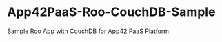 App42PaaS-Roo-CouchDB-Sample
============================

Sample Roo App with CouchDB for App42 PaaS Platform
